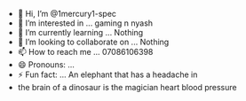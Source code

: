 - 👋 Hi, I’m @1mercury1-spec
- 👀 I’m interested in ... gaming n nyash 
- 🌱 I’m currently learning ... Nothing 
- 💞️ I’m looking to collaborate on ... Nothing 
- 📫 How to reach me ... 07086106398
- 😄 Pronouns: ...
- ⚡ Fun fact: ... An elephant that has a headache in
- the brain of a dinosaur is the magician heart blood pressure

<!---
1mercury1-spec/1mercury1-spec is a ✨ special ✨ repository because its `README.md` (this file) appears on your GitHub profile.
You can click the Preview link to take a look at your changes.
--->
